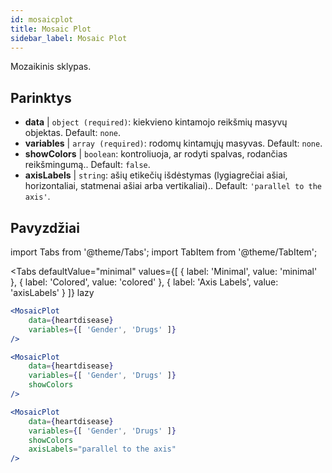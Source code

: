 ```yaml
---
id: mosaicplot
title: Mosaic Plot
sidebar_label: Mosaic Plot
---
```


Mozaikinis sklypas.

## Parinktys

* __data__ | `object (required)`: kiekvieno kintamojo reikšmių masyvų objektas. Default: `none`.
* __variables__ | `array (required)`: rodomų kintamųjų masyvas. Default: `none`.
* __showColors__ | `boolean`: kontroliuoja, ar rodyti spalvas, rodančias reikšmingumą.. Default: `false`.
* __axisLabels__ | `string`: ašių etikečių išdėstymas (lygiagrečiai ašiai, horizontaliai, statmenai ašiai arba vertikaliai).. Default: `'parallel to the axis'`.


## Pavyzdžiai

import Tabs from '@theme/Tabs';
import TabItem from '@theme/TabItem';

<Tabs
    defaultValue="minimal"
    values={[
        { label: 'Minimal', value: 'minimal' },
        { label: 'Colored', value: 'colored' },
        { label: 'Axis Labels', value: 'axisLabels' }
    ]}
    lazy
>

<TabItem value="minimal">

```jsx live
<MosaicPlot
    data={heartdisease} 
    variables={[ 'Gender', 'Drugs' ]}
/>
```

</TabItem>

<TabItem value="colored">

```jsx live
<MosaicPlot
    data={heartdisease} 
    variables={[ 'Gender', 'Drugs' ]}
    showColors
/>
```

</TabItem>

<TabItem value="axisLabels">

```jsx live
<MosaicPlot
    data={heartdisease} 
    variables={[ 'Gender', 'Drugs' ]}
    showColors
    axisLabels="parallel to the axis"
/>
```

</TabItem>

</Tabs>
